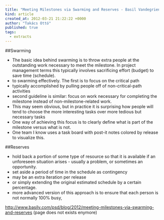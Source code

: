 ```yaml
---
title: "Meeting Milestones via Swarming and Reserves - Basil Vandegriend"
kind: article
created_at: 2012-03-21 21:22:22 +0000
author: "Takács Ottó"
published: true
tags: 
  - extracts
---
```

##Swarming

- The basic idea behind swarming is to throw extra people at the outstanding work necessary to meet the milestone. In project management terms this typically involves sacrificing effort (budget) to save time (schedule).
- to swarming effectively. The first is to focus on the critical path 
- typically accomplished by pulling people off of non-critical-path activities
- second guideline is similar: focus on work necessary for completing the milestone instead of non-milestone-related work.
- This may seem obvious, but in practice it is surprising how people will tend to choose the more interesting tasks over more tedious but necessary tasks
- One way of achieving this focus is to clearly define what is part of the milestone versus what is not.
- One team I know uses a task board with post-it notes colored by release to visualize this.

##Reserves

- hold back a portion of some type of resource so that it is available if an unforeseen situation arises - usually a problem, or sometimes an opportunity.
- set aside a period of time in the schedule as contingency
- may be an extra iteration per release
- or simply extending the original estimated schedule by a certain percentage.
- more advanced version of this approach is to ensure that each person is not normally 100% busy,

http://www.basilv.com/psd/blog/2012/meeting-milestones-via-swarming-and-reserves (page does not exists enymore)

<div class='old-comments'></div>